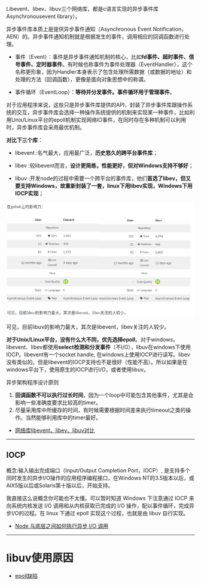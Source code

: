 Libevent、libev、libuv三个网络库，都是c语言实现的异步事件库Asynchronousevent library）。

异步事件库本质上是提供异步事件通知（Asynchronous Event Notification，AEN）的。异步事件通知机制就是根据发生的事件，调用相应的回调函数进行处理。

- 事件（Event）：事件是异步事件通知机制的核心，比如**fd事件、超时事件、信号事件、定时器事件**。有时候也称事件为事件处理器（EventHandler），这个名称更形象，因为Handler本身表示了包含处理所需数据（或数据的地址）和处理的方法（回调函数），更像是面向对象思想中的称谓。

- 事件循环（EventLoop）：**等待并分发事件。事件循环用于管理事件**。

对于应用程序来说，这些只是异步事件库提供的API，封装了异步事件库跟操作系统的交互，异步事件库会选择一种操作系统提供的机制来实现某一种事件，比如利用Unix/Linux平台的epoll机制实现网络IO事件，在同时存在多种机制可以利用时，异步事件库会采用最优机制。



**对比下三个库**：
- libevent :名气最大，应用最广泛，**历史悠久的跨平台事件库**；

- libev :较libevent而言，**设计更简练，性能更好，但对Windows支持不够好**；

- libuv :开发node的过程中需要一个跨平台的事件库，他们**首选了libev，但又要支持Windows，故重新封装了一套，linux下用libev实现，Windows下用IOCP实现**；



![](.网络库_images/12ca02c5.png)

可见，目前libuv的影响力最大，其次是libevent，libev关注的人较少。


**对于Unix/Linux平台，没有什么大不同，优先选择epoll**。对于windows，libevent、libev都使用**select检测和分发事件**（不I/O），libuv在windows下使用IOCP。libevent有一个socket handle, 在windows上使用IOCP进行读写。libev没有类似的。但是libevent的IOCP支持也不是很好（性能不高）。所以如果是在windows平台下，使用原生的IOCP进行I/O，或者使用libuv。


异步架构程序设计原则
1. **回调函数不可以执行过长时间**，因为一个loop中可能包含其他事件，尤其是会影响一些准确度要求比较高的timer。
2. 尽量采用库中所缓存的时间，有时候需要根据时间差来执行timeout之类的操作。当然能够利用库中的timer最好。

- [网络库libevent、libev、libuv对比](https://blog.csdn.net/lijinqi1987/java/article/details/71214974)

---

## IOCP

概念:输入输出完成端口（Input/Output Completion Port，IOCP）, 是支持多个同时发生的异步I/O操作的应用程序编程接口，在Windows NT的3.5版本以后，或AIX5版以后或Solaris第十版以后，开始支持。

我直接这么说概念你可能也不太懂。可以暂时知道 Windows 下注意通过 IOCP 来向系统内核发送 I/O 调用和从内核获取已完成的 I/O 操作，配以事件循环，完成异步I/O的过程。在 linux 下通过 epoll 实现这个过程，也就是由 libuv 自行实现。

- [Node 与底层之间如何执行异步 I/O 调用](https://juejin.im/post/5e1adbc05188253664549bab)

---
# libuv使用原因

- [epoll缺陷](epoll.md#Epoll缺陷)

